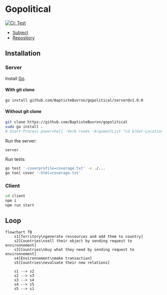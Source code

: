 # Gopolitical

[![CI: Test](https://github.com/BaptisteBuvron/gopolitical/actions/workflows/test.yml/badge.svg)](https://github.com/BaptisteBuvron/gopolitical/actions/workflows/test.yml)

- [Subject](https://docs.google.com/document/d/1H8QpU5dTMkJEEb2nTqgMNJ84rH7QNalC8CqPTC4qPV8)
- [Repository](https://github.com/BaptisteBuvron/gopolitical)

## Installation

### Server

Install [Go](https://golang.org/doc/install).

#### With git clone

```bash
go install github.com/BaptisteBuvron/gopolitical/server@v1.0.0
```

#### Without git clone

```bash
git clone https://github.com/BaptisteBuvron/gopolitical
sudo go install .
# Start-Process powershell -Verb runAs -ArgumentList "cd $(Get-Location); go install"
```

Run the server:

```bash
server
```

Run tests:

```bash
go test '-coverprofile=coverage.txt' -v ./...
go tool cover '-html=coverage.txt'
```

### Client

```bash
cd client
npm i
npm run start
```

## Loop

```mermaid
flowchart TB
    s1[Territory\ngenerate ressources and add them to country]
    s2[Countries\nsell their object by sending request to environnement]
    s3[Countries\nbuy what they need by sending request to environnement]
    s4[Environnement\nmake transaction]
    s5[Countries\nevaluate their new relations]

    s1 --> s2
    s2 --> s3
    s3 --> s4
    s4 --> s5
    s5 --> s1
```
